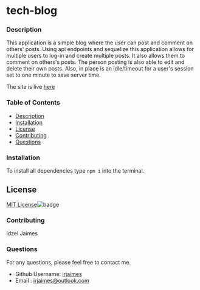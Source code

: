 # tech-blog

### Description
This application is a simple blog where the user can post and comment on others' posts. Using api endpoints and sequelize this application allows for multiple users to log-in and create multiple posts. It also allows them to comment on others's posts. The person posting is also able to edit and delete their own posts. Also, in place is an idle/timeout for a user's session set to one minute to save server time.

The site is live [here](....)


### Table of Contents 
  - [Description](#description)
  - [Installation](#installation)
  - [License](#license)
  - [Contributing](#contributing)
  - [Questions](#questions)


### Installation
To install all dependencies type `npm i` into the terminal.

## License
[MIT License](https://spdx.org/licenses/MIT.html)![badge](https://img.shields.io/badge/license-MIT-green)

### Contributing
Idzel Jaimes

### Questions
For any questions, please feel free to contact me.
  * Github Username: [irjaimes](....)
  * Email : irjaimes@outlook.com
